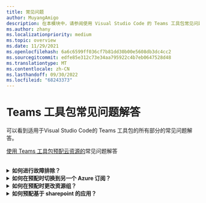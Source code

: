 ```yaml
---
title: 常见问题
author: MuyangAmigo
description: 在本模块中，请参阅使用 Visual Studio Code 的 Teams 工具包常见问题解答
ms.author: zhany
ms.localizationpriority: medium
ms.topic: overview
ms.date: 11/29/2021
ms.openlocfilehash: 6a6c6599ff036cf7b81dd30b00e5608db3dc4cc2
ms.sourcegitcommit: edfe85e312c73e34aa795922c4b7eb0647528d48
ms.translationtype: MT
ms.contentlocale: zh-CN
ms.lasthandoff: 09/30/2022
ms.locfileid: "68243373"
---
```

# <a name="faq-for-teams-toolkit"></a>Teams 工具包常见问题解答

可以看到适用于Visual Studio Code的 Teams 工具包的所有部分的常见问题解答。

[使用 Teams 工具包预配云资源的](provision.md)常见问题解答

<br>

<details>

<summary><b>如何进行故障排除？</b></summary>

如果在 Visual Studio Code 中遇到 Teams 工具包错误，可以选择 **“获取** 有关错误通知的帮助”转到相关文档。 如果使用的是 TeamsFx CLI，则错误消息末尾会有一个指向帮助文档的超链接。也可以直接查看[预配帮助文档](https://aka.ms/teamsfx-arm-help)。

<br>

</details>

<details>

<summary><b>如何在预配时切换到另一个 Azure 订阅？</b></summary>

1. 在当前帐户中切换订阅或注销并选择新订阅。
2. 如果已预配当前环境，则需要创建新环境并执行预配，因为 ARM 不支持对资源进行移动。
3. 如果未预配当前环境，可以直接触发预配。

<br>

</details>

<details>

<summary><b>如何在预配时更改资源组？</b></summary>

在预配之前，该工具会询问是要创建新的资源组还是使用现有资源组。 你可以在此步骤中提供新的资源组名称或选择现有资源组名称。

<br>

</details>

<details>

<summary><b>如何预配基于 sharepoint 的应用？</b></summary>

可以按照[预配基于 SharePoint 的应用](/microsoftteams/platform/sbs-gs-spfx?tabs=vscode%2Cviscode&tutorial-step=4)中的说明操作。

> [!NOTE]
> 目前，使用 Teams 工具包构建采用 Sharepoint 框架的 Teams 应用与 Azure 没有直接集成，文档中的内容不适用于基于 SPFx 的应用。

<br>

</details>
